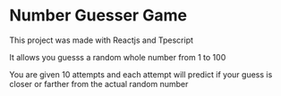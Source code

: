 # Number Guesser Game

This project was made with Reactjs and Tpescript

It allows you guesss a random whole number from 1 to 100

You are given 10 attempts and each attempt will predict if your guess is closer or farther from the actual random number

